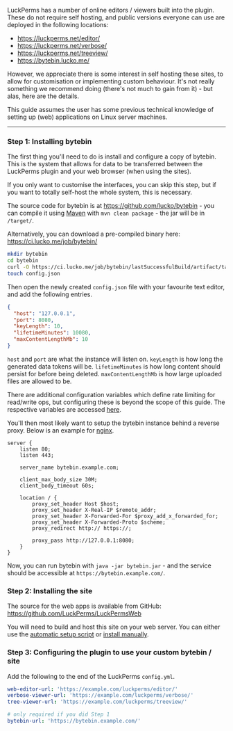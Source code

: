 LuckPerms has a number of online editors / viewers built into the plugin. These do not require self hosting, and public versions everyone can use are deployed in the following locations:

* https://luckperms.net/editor/
* https://luckperms.net/verbose/
* https://luckperms.net/treeview/
* https://bytebin.lucko.me/

However, we appreciate there is some interest in self hosting these sites, to allow for customisation or implementing custom behaviour. It's not really something we recommend doing (there's not much to gain from it) - but alas, here are the details.

This guide assumes the user has some previous technical knowledge of setting up (web) applications on Linux server machines.

___

### Step 1: Installing bytebin

The first thing you'll need to do is install and configure a copy of bytebin. This is the system that allows for data to be transferred between the LuckPerms plugin and your web browser (when using the sites).

If you only want to customise the interfaces, you can skip this step, but if you want to totally self-host the whole system, this is necessary.

The source code for bytebin is at https://github.com/lucko/bytebin - you can compile it using [Maven](https://maven.apache.org/) with `mvn clean package` - the jar will be in `/target/`.

Alternatively, you can download a pre-compiled binary here: https://ci.lucko.me/job/bytebin/

```bash
mkdir bytebin
cd bytebin
curl -O https://ci.lucko.me/job/bytebin/lastSuccessfulBuild/artifact/target/bytebin.jar
touch config.json
```

Then open the newly created `config.json` file with your favourite text editor, and add the following entries.

```json
{
  "host": "127.0.0.1",
  "port": 8080,
  "keyLength": 10,
  "lifetimeMinutes": 10080,
  "maxContentLengthMb": 10
}
```

`host` and `port` are what the instance will listen on. `keyLength` is how long the generated data tokens will be. `lifetimeMinutes` is how long content should persist for before being deleted. `maxContentLengthMb` is how large uploaded files are allowed to be.

There are additional configuration variables which define rate limiting for read/write ops, but configuring these is beyond the scope of this guide. The respective variables are accessed [here](https://github.com/lucko/bytebin/blob/bf7b4dc2f8cdfd912b8acd71f0a347da3c481838/src/main/java/me/lucko/bytebin/Bytebin.java#L192-L200).

You'll then most likely want to setup the bytebin instance behind a reverse proxy. Below is an example for [nginx](https://www.nginx.com/).

```nginx
server {
    listen 80;
    listen 443;

    server_name bytebin.example.com;

    client_max_body_size 30M;
    client_body_timeout 60s;

    location / {
        proxy_set_header Host $host;
        proxy_set_header X-Real-IP $remote_addr;
        proxy_set_header X-Forwarded-For $proxy_add_x_forwarded_for;
        proxy_set_header X-Forwarded-Proto $scheme;
        proxy_redirect http:// https://;

        proxy_pass http://127.0.0.1:8080;
    }
}
```

Now, you can run bytebin with `java -jar bytebin.jar` - and the service should be accessible at `https://bytebin.example.com/`.

### Step 2: Installing the site

The source for the web apps is available from GitHub: https://github.com/LuckPerms/LuckPermsWeb

You will need to build and host this site on your web server. You can either use the [automatic setup script](https://github.com/LuckPerms/web-installer#automatic-setup) or [install manually](https://github.com/LuckPerms/web-installer#manual-setup).

### Step 3: Configuring the plugin to use your custom bytebin / site

Add the following to the end of the LuckPerms `config.yml`.

```yml
web-editor-url: 'https://example.com/luckperms/editor/'
verbose-viewer-url: 'https://example.com/luckperms/verbose/'
tree-viewer-url: 'https://example.com/luckperms/treeview/'

# only required if you did Step 1
bytebin-url: 'https://bytebin.example.com/'
```
